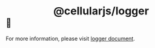 # <div align="center">@cellularjs/logger</div><div align="center"></div><sub>🐘</sub>

For more information, please visit [logger document](https://cellularjs.com/docs/how-to%20wiki/logging).